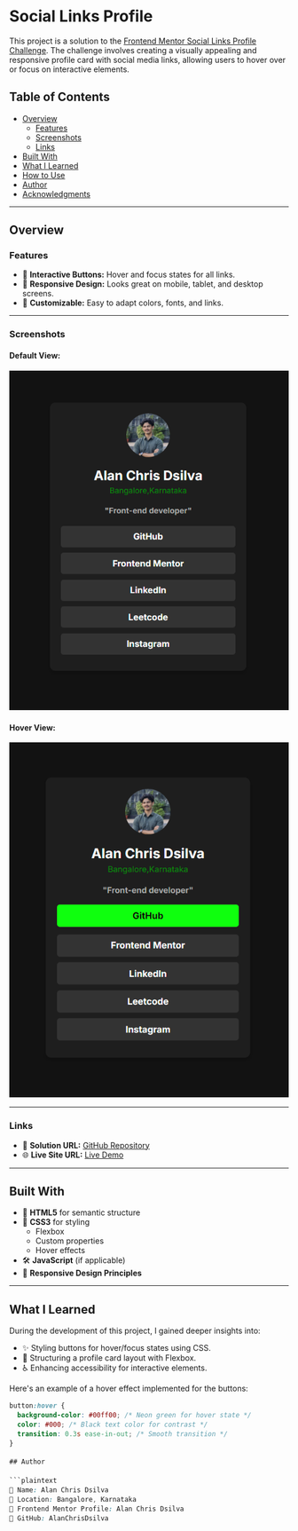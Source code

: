 # Social Links Profile

This project is a solution to the [Frontend Mentor Social Links Profile Challenge](https://www.frontendmentor.io/challenges/social-links-profile-UG32l9m6dQ). The challenge involves creating a visually appealing and responsive profile card with social media links, allowing users to hover over or focus on interactive elements.

## Table of Contents

- [Overview](#overview)
  - [Features](#features)
  - [Screenshots](#screenshots)
  - [Links](#links)
- [Built With](#built-with)
- [What I Learned](#what-i-learned)
- [How to Use](#how-to-use)
- [Author](#author)
- [Acknowledgments](#acknowledgments)

---

## Overview

### Features

- 🌟 **Interactive Buttons:** Hover and focus states for all links.
- 📱 **Responsive Design:** Looks great on mobile, tablet, and desktop screens.
- 🎨 **Customizable:** Easy to adapt colors, fonts, and links.

---

### Screenshots

#### Default View:
![Profile Screenshot 1](1.png)

#### Hover View:
![hover](2.png)

---

### Links

- 🔗 **Solution URL:** [GitHub Repository](#)
- 🌐 **Live Site URL:** [Live Demo](#)

---

## Built With

- 📝 **HTML5** for semantic structure
- 🎨 **CSS3** for styling
  - Flexbox
  - Custom properties
  - Hover effects
- 🛠️ **JavaScript** (if applicable)
- 📐 **Responsive Design Principles**

---

## What I Learned

During the development of this project, I gained deeper insights into:

- ✨ Styling buttons for hover/focus states using CSS.
- 🔧 Structuring a profile card layout with Flexbox.
- ♿ Enhancing accessibility for interactive elements.

Here's an example of a hover effect implemented for the buttons:

```css
button:hover {
  background-color: #00ff00; /* Neon green for hover state */
  color: #000; /* Black text color for contrast */
  transition: 0.3s ease-in-out; /* Smooth transition */
}

## Author

```plaintext
👤 Name: Alan Chris Dsilva  
📍 Location: Bangalore, Karnataka  
🔗 Frontend Mentor Profile: Alan Chris Dsilva  
🐙 GitHub: AlanChrisDsilva  

